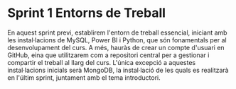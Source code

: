 # Sprint 1 Entorns de Treball

En aquest sprint previ, establirem l'entorn de treball essencial, iniciant amb les instal·lacions de MySQL, Power BI i Python, que són fonamentals per al desenvolupament del curs. A més, hauràs de crear un compte d'usuari en GitHub, eina que utilitzarem com a repositori central per a gestionar i compartir el treball al llarg del curs. L'única excepció a aquestes instal·lacions inicials serà MongoDB, la instal·lació de les quals es realitzarà en l'últim sprint, juntament amb el tema introductori.
